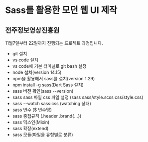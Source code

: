 # Sass를 활용한 모던 웹 UI 제작
## 전주정보영상진흥원

11월7일부터 22일까지 진행되는 프로젝트 과정입니다.

- git 설치
- vs code 설치
- vs code에 기본 터미널로 git bash 설정
- node 설치(version 14.15)
- npm을 활용해서 sass를 설치(version 1.29)
- npm install -g sass(Dart Sass 설치)
- sass 버전 확인(sass --version)
- sass sass 파일 css 파일 설정 (sass sass/style.scss css/style.css)
- sass --watch sass:css (watching 상태)
- sass 변수 ($ 변수명)
- sass 중첩규칙 (.header .brand{...})
- sass 믹스인(Mixin)
- sass 확장(extend)
- sass 모듈(파일을 유형별로 분류)